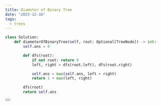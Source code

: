 ```yaml
---
title: Diameter of Binary Tree
date: "2023-12-16"
tags:
  - trees
---
```


<script lang="ts">
  import Button from './button.svelte'
</script>

```python
class Solution:
    def diameterOfBinaryTree(self, root: Optional[TreeNode]) -> int:
        self.ans = 0

        def dfs(root):
            if not root: return 0
            left, right = dfs(root.left), dfs(root.right)

            self.ans = max(self.ans, left + right)
            return 1 + max(left, right)

        dfs(root)
        return self.ans
```

<Button link="https://leetcode.com/problems/diameter-of-binary-tree/description/" />
